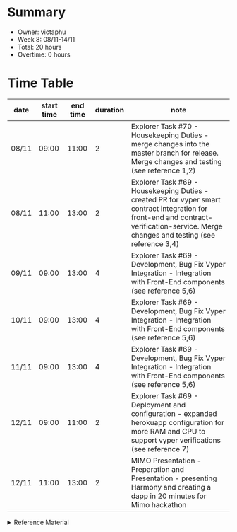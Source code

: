 # Summary
* Owner: victaphu
* Week 8: 08/11-14/11
* Total: 20 hours
* Overtime: 0 hours

# Time Table
| date  | start time  | end time | duration  |  note |
|---|---|---|---|---|
| 08/11 | 09:00 | 11:00 | 2 | Explorer Task #70 - Housekeeping Duties - merge changes into the master branch for release. Merge changes and testing (see reference 1,2) |
| 08/11 | 11:00 | 13:00 | 2 | Explorer Task #69 - Housekeeping Duties - created PR for vyper smart contract integration for front-end and contract-verification-service. Merge changes and testing (see reference 3,4) |
| 09/11 | 09:00 | 13:00 | 4 | Explorer Task #69 - Development, Bug Fix Vyper Integration - Integration with Front-End components  (see reference 5,6) |
| 10/11 | 09:00 | 13:00 | 4 | Explorer Task #69 - Development, Bug Fix Vyper Integration - Integration with Front-End components  (see reference 5,6) |
| 11/11 | 09:00 | 13:00 | 4 | Explorer Task #69 - Development, Bug Fix Vyper Integration - Integration with Front-End components  (see reference 5,6) |
| 12/11 | 09:00 | 11:00 | 2 | Explorer Task #69 - Deployment and configuration - expanded herokuapp configuration for more RAM and CPU to support vyper verifications (see reference 7) |
| 12/11 | 11:00 | 13:00 | 2 | MIMO Presentation - Preparation and Presentation - presenting Harmony and creating a dapp in 20 minutes for Mimo hackathon |  



<details>
  <summary>Reference Material </summary>
  
  1. [Explorer Task #70 - Housekeeping Duties - merge changes into the master branch for release. Merge changes and testing](https://github.com/harmony-one/explorer-v2-frontend/pull/86)
  2. [Explorer Task #70 - Housekeeping Duties - merge changes into the master branch for release. Merge changes and testing](https://explorer.harmony.one/tx/0x2378ea1c7e32a73080978f25618e1cb7058424f8abcf4f632ee88f78dca23f11)
  3. [Explorer Task #69 - Housekeeping Duties - created PR for vyper smart contract integration for front-end and contract-verification-service. Merge changes and testing](https://github.com/harmony-one/explorer-v2-frontend/pull/87)                                                                                                      
  4. [Explorer Task #69 - Housekeeping Duties - created PR for vyper smart contract integration for front-end and contract-verification-service. Merge changes and testing](https://github.com/harmony-one/contract-verification-service/pull/5)
  5. [Explorer Task #69 - Development, Bug Fix Vyper Integration - Integration with Front-End components](https://github.com/harmony-one/explorer-v2-frontend/pull/87)
  6. [Explorer Task #69 - Development, Bug Fix Vyper Integration - Integration with Front-End components](https://github.com/harmony-one/contract-verification-service/pull/5)
  7. [Explorer Task #69 - Deployment and configuration - expanded herokuapp configuration for more RAM and CPU to support vyper verifications](https://contract-verification-service.herokuapp.com/)
</details>
